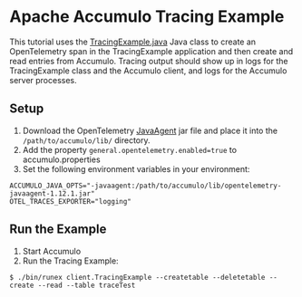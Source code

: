<!--
Licensed to the Apache Software Foundation (ASF) under one or more
contributor license agreements.  See the NOTICE file distributed with
this work for additional information regarding copyright ownership.
The ASF licenses this file to You under the Apache License, Version 2.0
(the "License"); you may not use this file except in compliance with
the License.  You may obtain a copy of the License at

    http://www.apache.org/licenses/LICENSE-2.0

Unless required by applicable law or agreed to in writing, software
distributed under the License is distributed on an "AS IS" BASIS,
WITHOUT WARRANTIES OR CONDITIONS OF ANY KIND, either express or implied.
See the License for the specific language governing permissions and
limitations under the License.
-->
# Apache Accumulo Tracing Example

This tutorial uses the [TracingExample.java] Java class to create an OpenTelemetry
span in the TracingExample application and then create and read entries from Accumulo.
Tracing output should show up in logs for the TracingExample class and the Accumulo client,
and logs for the Accumulo server processes.

## Setup

  1. Download the OpenTelemetry [JavaAgent] jar file and place it into the `/path/to/accumulo/lib/` directory.
  2. Add the property `general.opentelemetry.enabled=true` to accumulo.properties
  3. Set the following environment variables in your environment:
  
    ACCUMULO_JAVA_OPTS="-javaagent:/path/to/accumulo/lib/opentelemetry-javaagent-1.12.1.jar"
    OTEL_TRACES_EXPORTER="logging"

## Run the Example

  1. Start Accumulo
  2. Run the Tracing Example:
  
    $ ./bin/runex client.TracingExample --createtable --deletetable --create --read --table traceTest

[JavaAgent]: https://search.maven.org/remotecontent?filepath=io/opentelemetry/javaagent/opentelemetry-javaagent/1.12.1/opentelemetry-javaagent-1.12.1.jar
[TracingExample.java]: ../src/main/java/org/apache/accumulo/examples/client/TracingExample.java
